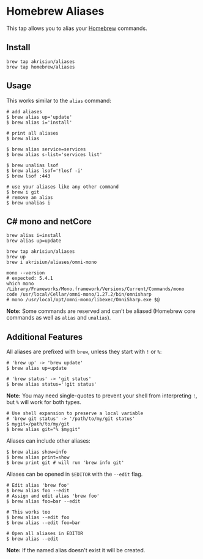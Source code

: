 # Homebrew Aliases

This tap allows you to alias your [Homebrew](https://brew.sh/) commands.

## Install

    brew tap akrisiun/aliases
    brew tap homebrew/aliases

## Usage

This works similar to the `alias` command:

    # add aliases
    $ brew alias up='update'
    $ brew alias i='install'

    # print all aliases
    $ brew alias

    $ brew alias service=services
    $ brew alias s-list='services list'

    $ brew unalias lsof
    $ brew alias lsof='!losf -i'
    $ brew lsof :443

    # use your aliases like any other command
    $ brew i git
    # remove an alias
    $ brew unalias i

## C# mono and netCore

```
brew alias i=install
brew alias up=update

brew tap akrisiun/aliases
brew up
brew i akrisiun/aliases/omni-mono

mono --version
# expected: 5.4.1
which mono
/Library/Frameworks/Mono.framework/Versions/Current/Commands/mono
code /usr/local/Cellar/omni-mono/1.27.2/bin/omnisharp
# mono /usr/local/opt/omni-mono/libexec/OmniSharp.exe $@
```

**Note:** Some commands are reserved and can’t be aliased (Homebrew core
commands as well as `alias` and `unalias`).

## Additional Features

All aliases are prefixed with `brew`, unless they start with `!` or `%`:

    # 'brew up' -> 'brew update'
    $ brew alias up=update

    # 'brew status' -> 'git status'
    $ brew alias status='!git status'

**Note:** You may need single-quotes to prevent your shell from
interpreting `!`, but `%` will work for both types.

    # Use shell expansion to preserve a local variable
    # 'brew git status' -> '/path/to/my/git status'
    $ mygit=/path/to/my/git
    $ brew alias git="% $mygit"

Aliases can include other aliases:

    $ brew alias show=info
    $ brew alias print=show
    $ brew print git # will run 'brew info git'

Aliases can be opened in `$EDITOR` with the `--edit` flag.

    # Edit alias 'brew foo'
    $ brew alias foo --edit
    # Assign and edit alias 'brew foo'
    $ brew alias foo=bar --edit

    # This works too
    $ brew alias --edit foo
    $ brew alias --edit foo=bar

    # Open all aliases in EDITOR
    $ brew alias --edit

**Note:** If the named alias doesn't exist it will be created.
